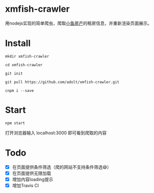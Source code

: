 # xmfish-crawler
用nodejs实现的简单爬虫，爬取[小鱼房产](http://fangzi.xmfish.com/web/search_hire.html)的租房信息，并重新渲染页面展示。
# Install
`mkdir xmfish-crawler`

`cd xmfish-crawler`

`git init`

`git pull https://github.com/adolt/xmfish-crawler.git`

`cnpm i --save`

# Start
`npm start`

打开浏览器输入 localhost:3000 即可看到爬取的内容

# Todo
- [x] 在页面提供条件筛选（爬的网站不支持条件筛选😅）
- [x] 在页面提供无限加载
- [x] 增加内容loading提示
- [x] 增加Travis CI
